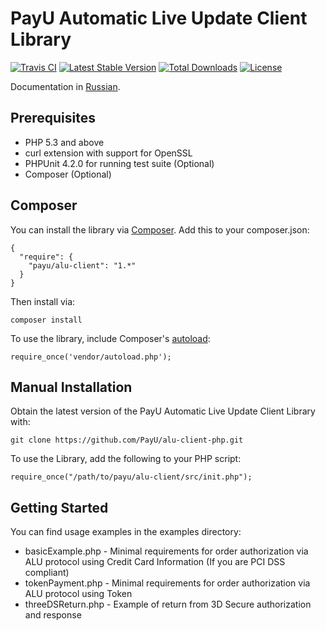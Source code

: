 # PayU Automatic Live Update Client Library
[![Travis CI](https://travis-ci.org/PayU/alu-client-php.svg)](https://travis-ci.org/PayU/alu-client-php) [![Latest Stable Version](https://poser.pugx.org/payu/alu-client/v/stable.svg)](https://packagist.org/packages/payu/alu-client) [![Total Downloads](https://poser.pugx.org/payu/alu-client/downloads.svg)](https://packagist.org/packages/payu/alu-client) [![License](https://poser.pugx.org/payu/alu-client/license.svg)](https://packagist.org/packages/payu/alu-client)

Documentation in [Russian](docs-intl/README.ru.md).

## Prerequisites

 * PHP 5.3 and above
 * curl extension with support for OpenSSL
 * PHPUnit 4.2.0 for running test suite (Optional)
 * Composer (Optional)

## Composer

You can install the library via [Composer](http://getcomposer.org/). Add this to your composer.json:

    {
      "require": {
        "payu/alu-client": "1.*"
      }
    }

Then install via:

    composer install

To use the library, include Composer's [autoload](https://getcomposer.org/doc/00-intro.md#autoloading]):

    require_once('vendor/autoload.php');

## Manual Installation

Obtain the latest version of the PayU Automatic Live Update Client Library with:

    git clone https://github.com/PayU/alu-client-php.git

To use the Library, add the following to your PHP script:

    require_once("/path/to/payu/alu-client/src/init.php");

## Getting Started

You can find usage examples in the examples directory:

* basicExample.php - Minimal requirements for order authorization via ALU protocol using Credit Card Information (If you are PCI DSS compliant)
* tokenPayment.php - Minimal requirements for order authorization via ALU protocol using Token
* threeDSReturn.php - Example of return from 3D Secure authorization and response
